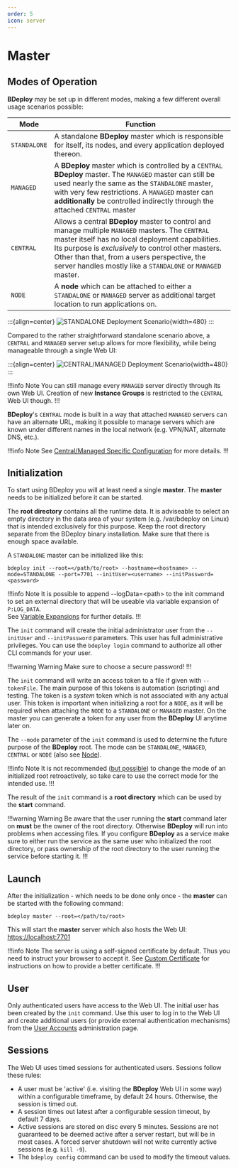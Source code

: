 ```yaml
---
order: 5
icon: server
---
```


# Master

## Modes of Operation

**BDeploy** may be set up in different modes, making a few different overall usage scenarios possible:

Mode | Function
--- | ---
`STANDALONE` | A standalone **BDeploy** master which is responsible for itself, its nodes, and every application deployed thereon.
`MANAGED` | A **BDeploy** master which is controlled by a `CENTRAL` **BDeploy** master. The `MANAGED` master can still be used nearly the same as the `STANDALONE` master, with very few restrictions. A `MANAGED` master can **additionally** be controlled indirectly through the attached `CENTRAL` master
`CENTRAL` | Allows a central **BDeploy** master to control and manage multiple `MANAGED` masters. The `CENTRAL` master itself has no local deployment capabilities. Its purpose is _exclusively_ to control other masters. Other than that, from a users perspective, the server handles mostly like a `STANDALONE` or `MANAGED` master.
`NODE` | A **node** which can be attached to either a `STANDALONE` or `MANAGED` server as additional target location to run applications on.

:::{align=center}
![STANDALONE Deployment Scenario](/images/Scenario_Standalone.svg){width=480}
:::

Compared to the rather straightforward standalone scenario above, a `CENTRAL` and `MANAGED` server setup allows for more flexibility, while being manageable through a single Web UI:

:::{align=center}
![CENTRAL/MANAGED Deployment Scenario](/images/Scenario_Central_Managed.svg){width=480}
:::

!!!info Note
You can still manage every `MANAGED` server directly through its own Web UI. Creation of new **Instance Groups** is restricted to the `CENTRAL` Web UI though.
!!!

**BDeploy**'s `CENTRAL` mode is built in a way that attached `MANAGED` servers can have an alternate URL, making it possible to manage servers which are known under different names in the local network (e.g. VPN/NAT, alternate DNS, etc.).

!!!info Note
See [Central/Managed Specific Configuration](/user/central/#centralmanaged-specific-configuration) for more details.
!!!

## Initialization

To start using BDeploy you will at least need a single **master**. The **master** needs to be initialized before it can be started.

The **root directory** contains all the runtime data. It is adviseable to select an empty directory in the data area of your system (e.g. /var/bdeploy on Linux) that is intended exclusively for this purpose. Keep the root directory separate from the BDeploy binary installation. Make sure that there is enough space available.

A `STANDALONE` master can be initialized like this:

```
bdeploy init --root=</path/to/root> --hostname=<hostname> --mode=STANDALONE --port=7701 --initUser=<username> --initPassword=<password>
```

!!!info Note
It is possible to append --logData=\<path\> to the init command to set an external directory that will be useable via variable expansion of `P:LOG_DATA`.  
See [Variable Expansions](/power/variables) for further details.
!!!

The `init` command will create the initial administrator user from the `--initUser` and `--initPassword` parameters. This user has full administrative privileges. You can use the `bdeploy login` command to authorize all other CLI commands for your user.

!!!warning Warning
Make sure to choose a secure password!
!!!

The `init` command will write an access token to a file if given with `--tokenFile`. The main purpose of this tokens is automation (scripting) and testing. The token is a _system_ token which is not associated with any actual user. This token is important when initializing a root for a `NODE`, as it will be required when attaching the `NODE` to a `STANDALONE` or `MANAGED` master. On the master you can generate a token for any user from the **BDeploy** UI anytime later on.

The `--mode` parameter of the `init` command is used to determine the future purpose of the **BDeploy** root. The mode can be `STANDALONE`, `MANAGED`, `CENTRAL` or `NODE` (also see [Node](/setup/node/#nodes)).

!!!info Note
It is not recommended ([but possible](/user/central/#migrating-between-modes)) to change the mode of an initialized root retroactively, so take care to use the correct mode for the intended use.
!!!

The result of the `init` command is a **root directory** which can be used by the **start** command.

!!!warning Warning
Be aware that the user running the **start** command later on **must** be the owner of the root directory. Otherwise **BDeploy** will run into problems when accessing files. If you configure **BDeploy** as a service make sure to either run the service as the same user who initialized the root directory, or pass ownership of the root directory to the user running the service before starting it.
!!!

## Launch

After the initialization - which needs to be done only once - the **master** can be started with the following command:

```
bdeploy master --root=</path/to/root>
```

This will start the **master** server which also hosts the Web UI: [https://localhost:7701](https://localhost:7701)

!!!info Note
The server is using a self-signed certificate by default. Thus you need to instruct your browser to accept it. See [Custom Certificate](/setup/certificate/#custom-certificate) for instructions on how to provide a better certificate.
!!!

## User

Only authenticated users have access to the Web UI. The initial user has been created by the `init` command. Use this user to log in to the Web UI and create additional users (or provide external authentication mechanisms) from the [User Accounts](/experts/system/#user-accounts) administration page.

## Sessions

The Web UI uses timed sessions for authenticated users. Sessions follow these rules:

- A user must be 'active' (i.e. visiting the **BDeploy** Web UI in some way) within a configurable timeframe, by default 24 hours. Otherwise, the session is timed out.
- A session times out latest after a configurable session timeout, by default 7 days.
- Active sessions are stored on disc every 5 minutes. Sessions are not guaranteed to be deemed active after a server restart, but will be in most cases. A forced server shutdown will not write currently active sessions (e.g. `kill -9`).
- The `bdeploy config` command can be used to modify the timeout values.
